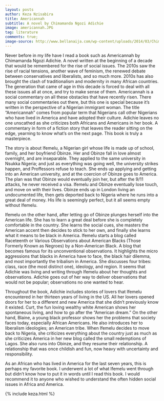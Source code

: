 ```yaml
---
layout: posts
author: Keza Nzisabira
title: Americannah
subtitle: A novel by Chimamanda Ngozi Adichie
image: americannah.JPG
tag: literature
comments: true;
image-source: http://www.bellanaija.com/wp-content/uploads/2014/03/Chimamanda-Ngozi-Adichie-Americanah-National-Books-Prize-BellaNaija.jpg
---
```



Never before in my life have I read a book such as Americannah by Chimamanda Ngozi Adichie. A novel written at the beginning of a decade that would be remembered for the rise of social issues. The 2010s saw the rise of racial tensions, another wave of feminism, the renewed debate between conservatives and liberalists, and so much more. 2010s has also brought the clash of traditionalism and modernity in many African countries. The generation that came of age in this decade is forced to deal with all these issues all at once, and try to make sense of them. Americannah is a social commentary on all these obstacles that have recently risen. There many social commentaries out there, but this one is special because it’s written in the perspective of a Nigerian immigrant woman. The title “Americannah” comes from popular term that Nigerians call other Nigerians who have lived in America and have adopted their culture. Adichie leaves no one unscathed as she criticizes both Africans and Americans in her book. A commentary in form of a fiction story that leaves the reader sitting on the edge, yearning to know what’s on the next page. This book is truly a masterpiece.

The story is about Ifemelu, a Nigerian girl whose life is made up of school, family, and her boyfriend Obinze. Her and Obinze fall in love almost overnight, and are inseparable. They applied to the same university in Nsukka Nigeria; and just as everything was going well, the university strikes happen, and Proffessors refuse to teach. She ends up applying and getting into an American university, and at the coercion of Obinze goes to America. The plan was that Obinze would eventually join her, but after the 9/11 attacks, he never received a visa. Ifemelu and Obinze eventually lose touch, and move on with their lives. Obinze ends up in London living an undocumented life, then gets deported back to Nigeria where he runs into a great deal of money. His life is seemingly perfect, but it all seems empty without Ifemelu.

Ifemelu on the other hand, after letting go of Obinze plunges herself into the American life. She has to learn a great deal before she is completely comfortable in the country. She learns the social cues, she masters the American accent then decides to stick to her own, and finally she learns what it means to be black in America. Ifemelu starts a blog called Raceteenth or Various Observations about American Blacks (Those Formerly Known as Negroes) by a Non-American Black. A blog that becomes famous for its unconventional observations. It highlights the micro aggressions that blacks in America have to face, the black hair dilemma, and most importantly the tribalism in America. She discusses four tribes: class, race (the most distinct one), ideology, and region. It seems that Adichie was living and writing through Ifemelu about her thoughts and observations. Adichie goes out of her way to deliver observations that would not be popular; observations no one wanted to hear.

Throughout the book, Adichie includes stories of lovers that Ifemelu encountered in her thirteen years of living in the US. All her lovers opened doors for her to a different and new America that she didn’t previously know it existed. Curt, the fun loving wealthy white American shows her spontaneous living, and how to go after the “American dream.” On the other hand, Blaine, a young black professor shows her the problems that society faces today, especially African Americans. He also introduces her to liberalism ideologies; an American tribe. When Ifemelu decides to move back to Nigeria, she criticizes everything about the country just as much as she criticizes America in her new blog called the small redemptions of Lagos. She also runs into Obinze, and they resume their relationship. A relationship that was once childish and fun, now heavy with uncertainty and responsibility.

As an African who has lived in America for the last seven years, this is perhaps my favorite book. I underwent a lot of what Ifemelu went through but didn’t know how to put it in words until I read this book. I would recommend it to anyone who wished to understand the often hidden social issues in Africa and America.

{% include keza.html %}
